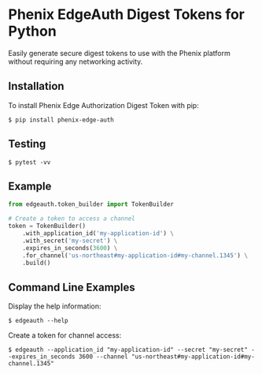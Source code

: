 # Phenix EdgeAuth Digest Tokens for Python

Easily generate secure digest tokens to use with the Phenix platform without requiring any networking activity.

## Installation

To install Phenix Edge Authorization Digest Token with pip:

```shell script
$ pip install phenix-edge-auth
```

## Testing

```shell script
$ pytest -vv
````

## Example

```python
from edgeauth.token_builder import TokenBuilder

# Create a token to access a channel
token = TokenBuilder()
    .with_application_id('my-application-id') \
    .with_secret('my-secret') \
    .expires_in_seconds(3600) \
    .for_channel('us-northeast#my-application-id#my-channel.1345') \
    .build()
```

## Command Line Examples

Display the help information:
```shell script
$ edgeauth --help
```

Create a token for channel access:
```shell script
$ edgeauth --application_id "my-application-id" --secret "my-secret" --expires_in_seconds 3600 --channel "us-northeast#my-application-id#my-channel.1345"
```
